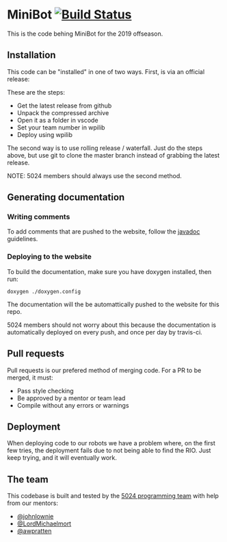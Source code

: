 # MiniBot [![Build Status](https://travis-ci.org/frc5024/MiniBot.svg?branch=master)](https://travis-ci.org/frc5024/MiniBot)
This is the code behing MiniBot for the 2019 offseason.

## Installation
This code can be "installed" in one of two ways. First, is via an official release:

These are the steps:
 - Get the latest release from github
 - Unpack the compressed archive
 - Open it as a folder in vscode
 - Set your team number in wpilib
 - Deploy using wpilib

The second way is to use rolling release / waterfall. Just do the steps above, but use git to clone the master branch instead of grabbing the latest release.

NOTE: 5024 members should always use the second method.

## Generating documentation
### Writing comments
To add comments that are pushed to the website, follow the [javadoc](https://en.wikipedia.org/wiki/Javadoc) guidelines.

### Deploying to the website
To build the documentation, make sure you have doxygen installed, then run:

```
doxygen ./doxygen.config 
```

The documentation will the be automattically pushed to the website for this repo.

5024 members should not worry about this because the documentation is automatically deployed on every push, and once per day by travis-ci.

## Pull requests
Pull requests is our prefered method of merging code. For a PR to be merged, it must:
 - Pass style checking
 - Be approved by a mentor or team lead
 - Compile without any errors or warnings

## Deployment
When deploying code to our robots we have a problem where, on the first few tries, the deployment fails due to not being able to find the RIO. Just keep trying, and it will eventually work.

## The team
This codebase is built and tested by the [5024 programming team](https://github.com/frc5024) with help from our mentors:
 - [@johnlownie](https://github.com/johnlownie)
 - [@LordMichaelmort](https://github.com/LordMichaelmort)
 - [@awpratten](https://github.com/awpratten)